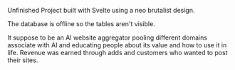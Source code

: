 Unfinished Project built with Svelte using a neo brutalist design. 

The database is offline so the tables aren't visible. 

It suppose to be an AI website aggregator pooling different domains associate with AI and educating people about its value and how to use it in life. Revenue was earned through adds and customers who wanted to post their sites. 

